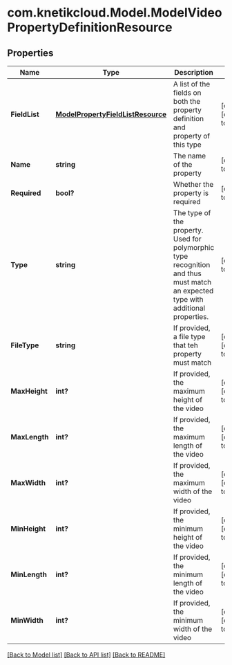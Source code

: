 # com.knetikcloud.Model.ModelVideoPropertyDefinitionResource
## Properties

Name | Type | Description | Notes
------------ | ------------- | ------------- | -------------
**FieldList** | [**ModelPropertyFieldListResource**](ModelPropertyFieldListResource.md) | A list of the fields on both the property definition and property of this type | [optional] [default to null]
**Name** | **string** | The name of the property | [default to null]
**Required** | **bool?** | Whether the property is required | [default to null]
**Type** | **string** | The type of the property. Used for polymorphic type recognition and thus must match an expected type with additional properties. | [default to null]
**FileType** | **string** | If provided, a file type that teh property must match | [optional] [default to null]
**MaxHeight** | **int?** | If provided, the maximum height of the video | [optional] [default to null]
**MaxLength** | **int?** | If provided, the maximum length of the video | [optional] [default to null]
**MaxWidth** | **int?** | If provided, the maximum width of the video | [optional] [default to null]
**MinHeight** | **int?** | If provided, the minimum height of the video | [optional] [default to null]
**MinLength** | **int?** | If provided, the minimum length of the video | [optional] [default to null]
**MinWidth** | **int?** | If provided, the minimum width of the video | [optional] [default to null]

[[Back to Model list]](../README.md#documentation-for-models) [[Back to API list]](../README.md#documentation-for-api-endpoints) [[Back to README]](../README.md)


